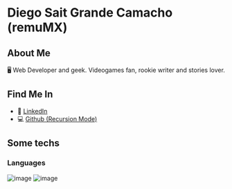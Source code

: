# Diego Sait Grande Camacho (remuMX)
 
## About Me
🖥️ Web Developer and geek. Videogames fan, rookie writer and stories lover.

## Find Me In
* 👔 [LinkedIn](https://www.linkedin.com/in/diegosaitgcamacho/)
* 💻 [Github (Recursion Mode)](https://github.com/remuMX/)

## Some techs
### Languages
 ![image]({(https://img.shields.io/badge/JavaScript-323330?style=for-the-badge&logo=javascript&logoColor=F7DF1E)}) ![image]({https://img.shields.io/badge/C%23-239120?style=for-the-badge&logo=c-sharp&logoColor=white})
